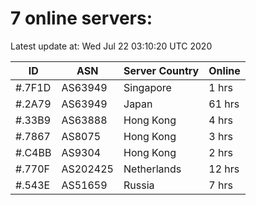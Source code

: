 # 7 online servers:

Latest update at: Wed Jul 22 03:10:20 UTC 2020

| ID | ASN | Server Country | Online |
| -- | --- | -------------- | ------ |
| #.7F1D | AS63949 | Singapore | 1 hrs |
| #.2A79 | AS63949 | Japan | 61 hrs |
| #.33B9 | AS63888 | Hong Kong | 4 hrs |
| #.7867 | AS8075 | Hong Kong | 3 hrs |
| #.C4BB | AS9304 | Hong Kong | 2 hrs |
| #.770F | AS202425 | Netherlands | 12 hrs |
| #.543E | AS51659 | Russia | 7 hrs |

